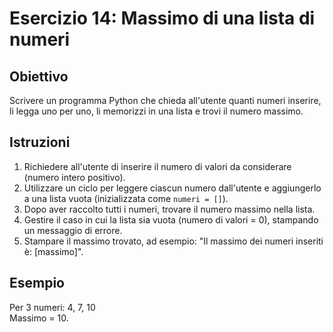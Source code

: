 # Esercizio 14: Massimo di una lista di numeri

## Obiettivo
Scrivere un programma Python che chieda all'utente quanti numeri inserire, li legga uno per uno, li memorizzi in una lista e trovi il numero massimo.

## Istruzioni
1. Richiedere all'utente di inserire il numero di valori da considerare (numero intero positivo).
2. Utilizzare un ciclo per leggere ciascun numero dall'utente e aggiungerlo a una lista vuota (inizializzata come `numeri = []`).
3. Dopo aver raccolto tutti i numeri, trovare il numero massimo nella lista.
4. Gestire il caso in cui la lista sia vuota (numero di valori = 0), stampando un messaggio di errore.
5. Stampare il massimo trovato, ad esempio: "Il massimo dei numeri inseriti è: [massimo]".

## Esempio
Per 3 numeri: 4, 7, 10  
Massimo = 10.